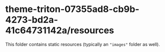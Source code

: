 # theme-triton-07355ad8-cb9b-4273-bd2a-41c64731142a/resources

This folder contains static resources (typically an `"images"` folder as well).
